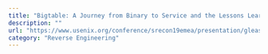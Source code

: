 ```yaml
---
title: "Bigtable: A Journey from Binary to Service and the Lessons Learned along the Way"
description: ""
url: "https://www.usenix.org/conference/srecon19emea/presentation/gleason"
category: "Reverse Engineering"
---
```

